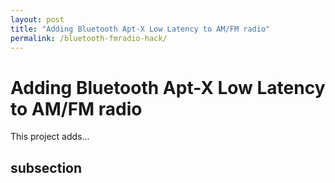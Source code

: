 ```yaml
---
layout: post
title: "Adding Bluetooth Apt-X Low Latency to AM/FM radio"
permalink: /bluetooth-fmradio-hack/
---
```


# Adding Bluetooth Apt-X Low Latency to AM/FM radio

This project adds...

## subsection
